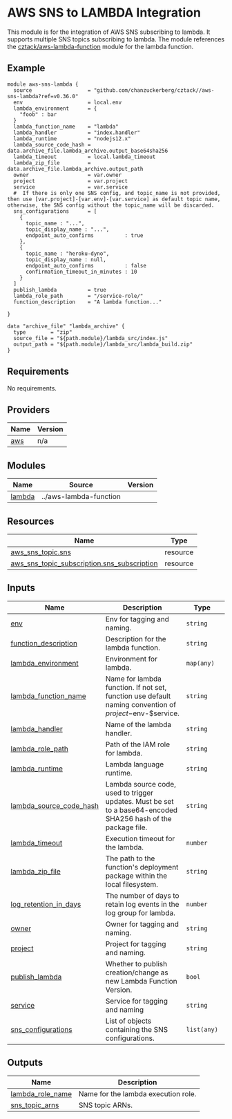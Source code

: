 # AWS SNS to LAMBDA Integration
This module is for the integration of AWS SNS subscribing to lambda. It supports multiple SNS topics subscribing to lambda. The module references the [cztack/aws-lambda-function](https://github.com/chanzuckerberg/cztack/tree/main/aws-lambda-function) module for the lambda function.

## Example

```hcl
module aws-sns-lambda {
  source                  = "github.com/chanzuckerberg/cztack//aws-sns-lambda?ref=v0.36.0"
  env                     = local.env
  lambda_environment      = {
    "foob" : bar
  }
  lambda_function_name    = "lambda"
  lambda_handler          = "index.handler"
  lambda_runtime          = "nodejs12.x"
  lambda_source_code_hash = data.archive_file.lambda_archive.output_base64sha256
  lambda_timeout          = local.lambda_timeout
  lambda_zip_file         = data.archive_file.lambda_archive.output_path
  owner                   = var.owner
  project                 = var.project
  service                 = var.service
  #  If there is only one SNS config, and topic_name is not provided, then use [var.project]-[var.env]-[var.service] as default topic name, otherwise, the SNS config without the topic_name will be discarded.
  sns_configurations      = [
    {
      topic_name : "...",
      topic_display_name : "...",
      endpoint_auto_confirms          : true
    },
    {
      topic_name : "heroku-dyno",
      topic_display_name : null,
      endpoint_auto_confirms          : false
      confirmation_timeout_in_minutes : 10
    }
  ]
  publish_lambda          = true
  lambda_role_path        = "/service-role/"
  function_description    = "A lambda function..."

}

data "archive_file" "lambda_archive" {
  type        = "zip"
  source_file = "${path.module}/lambda_src/index.js"
  output_path = "${path.module}/lambda_src/lambda_build.zip"
}
```


<!-- START -->
## Requirements

No requirements.

## Providers

| Name | Version |
|------|---------|
| <a name="provider_aws"></a> [aws](#provider\_aws) | n/a |

## Modules

| Name | Source | Version |
|------|--------|---------|
| <a name="module_lambda"></a> [lambda](#module\_lambda) | ../aws-lambda-function |  |

## Resources

| Name | Type |
|------|------|
| [aws_sns_topic.sns](https://registry.terraform.io/providers/hashicorp/aws/latest/docs/resources/sns_topic) | resource |
| [aws_sns_topic_subscription.sns_subscription](https://registry.terraform.io/providers/hashicorp/aws/latest/docs/resources/sns_topic_subscription) | resource |

## Inputs

| Name | Description | Type | Default | Required |
|------|-------------|------|---------|:--------:|
| <a name="input_env"></a> [env](#input\_env) | Env for tagging and naming. | `string` | n/a | yes |
| <a name="input_function_description"></a> [function\_description](#input\_function\_description) | Description for the lambda function. | `string` | `""` | no |
| <a name="input_lambda_environment"></a> [lambda\_environment](#input\_lambda\_environment) | Environment for lambda. | `map(any)` | `{}` | no |
| <a name="input_lambda_function_name"></a> [lambda\_function\_name](#input\_lambda\_function\_name) | Name for lambda function. If not set, function use default naming convention of $project-$env-$service. | `string` | `null` | no |
| <a name="input_lambda_handler"></a> [lambda\_handler](#input\_lambda\_handler) | Name of the lambda handler. | `string` | n/a | yes |
| <a name="input_lambda_role_path"></a> [lambda\_role\_path](#input\_lambda\_role\_path) | Path of the IAM role for lambda. | `string` | `null` | no |
| <a name="input_lambda_runtime"></a> [lambda\_runtime](#input\_lambda\_runtime) | Lambda language runtime. | `string` | n/a | yes |
| <a name="input_lambda_source_code_hash"></a> [lambda\_source\_code\_hash](#input\_lambda\_source\_code\_hash) | Lambda source code, used to trigger updates. Must be set to a base64-encoded SHA256 hash of the package file. | `string` | `null` | no |
| <a name="input_lambda_timeout"></a> [lambda\_timeout](#input\_lambda\_timeout) | Execution timeout for the lambda. | `number` | `null` | no |
| <a name="input_lambda_zip_file"></a> [lambda\_zip\_file](#input\_lambda\_zip\_file) | The path to the function's deployment package within the local filesystem. | `string` | n/a | yes |
| <a name="input_log_retention_in_days"></a> [log\_retention\_in\_days](#input\_log\_retention\_in\_days) | The number of days to retain log events in the log group for lambda. | `number` | `null` | no |
| <a name="input_owner"></a> [owner](#input\_owner) | Owner for tagging and naming. | `string` | n/a | yes |
| <a name="input_project"></a> [project](#input\_project) | Project for tagging and naming. | `string` | n/a | yes |
| <a name="input_publish_lambda"></a> [publish\_lambda](#input\_publish\_lambda) | Whether to publish creation/change as new Lambda Function Version. | `bool` | `false` | no |
| <a name="input_service"></a> [service](#input\_service) | Service for tagging and naming | `string` | n/a | yes |
| <a name="input_sns_configurations"></a> [sns\_configurations](#input\_sns\_configurations) | List of objects containing the SNS configurations. | `list(any)` | `[]` | no |

## Outputs

| Name | Description |
|------|-------------|
| <a name="output_lambda_role_name"></a> [lambda\_role\_name](#output\_lambda\_role\_name) | Name for the lambda execution role. |
| <a name="output_sns_topic_arns"></a> [sns\_topic\_arns](#output\_sns\_topic\_arns) | SNS topic ARNs. |
<!-- END -->
